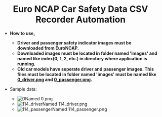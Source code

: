 <h1 align="center">Euro NCAP Car Safety Data CSV Recorder Automation</h1>

- **How to use,**
  * **Driver and passenger safety indicator images must be downloaded from EuroNCAP.**
  * **Downloaded images must be located in folder named 'images' and named like index(0, 1, 2, etc.) in directory where application is running.**
  * **Old car models have seperate driver and passenger images. This files must be located in folder named 'images' must be named like <ins>0_driver.png</ins> and <ins>0_passenger.png</ins>.**
 
- Sample data:
  * ![0](https://user-images.githubusercontent.com/61805121/232761826-0e8aa1fb-ef31-473d-80ea-3a43db382b8f.png)Named 0.png
  * ![114_driver](https://user-images.githubusercontent.com/61805121/232762028-ea20327b-f5ab-4973-af49-05ac59c7d3a2.png)Named 114_driver.png
  * ![114_passenger](https://user-images.githubusercontent.com/61805121/232762130-cb0c81ed-89de-4141-b681-b77a831d8963.png)Named 114_passenger.png
